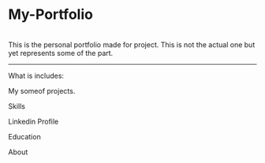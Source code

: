 # My-Portfolio
<br>
This is the personal portfolio made for project. This is not the actual one but yet represents some of the part.
<hr>
What is includes:

My someof projects.

Skills

Linkedin Profile

Education

About
 
